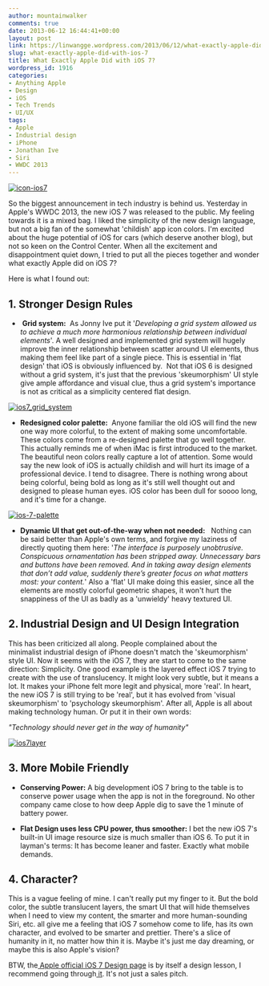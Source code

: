 ```yaml
---
author: mountainwalker
comments: true
date: 2013-06-12 16:44:41+00:00
layout: post
link: https://linwangge.wordpress.com/2013/06/12/what-exactly-apple-did-with-ios-7/
slug: what-exactly-apple-did-with-ios-7
title: What Exactly Apple Did with iOS 7?
wordpress_id: 1916
categories:
- Anything Apple
- Design
- iOS
- Tech Trends
- UI/UX
tags:
- Apple
- Industrial design
- iPhone
- Jonathan Ive
- Siri
- WWDC 2013
---
```


[![icon-ios7](http://linwangge.files.wordpress.com/2013/06/icon-ios7.png)](http://linwangge.files.wordpress.com/2013/06/icon-ios7.png)

So the biggest announcement in tech industry is behind us. Yesterday in Apple's WWDC 2013, the new iOS 7 was released to the public. My feeling towards it is a mixed bag. I liked the simplicity of the new design language, but not a big fan of the somewhat 'childish' app icon colors. I'm excited about the huge potential of iOS for cars (which deserve another blog), but not so keen on the Control Center. When all the excitement and disappointment quiet down, I tried to put all the pieces together and wonder what exactly Apple did on iOS 7?

Here is what I found out:


## 1. Stronger Design Rules





	
  *  **Grid system:**  As Jonny Ive put it '_Developing a grid system allowed us to achieve a much more harmonious relationship between individual elements_'. A well designed and implemented grid system will hugely improve the inner relationship between scatter around UI elements, thus making them feel like part of a single piece. This is essential in 'flat design' that iOS is obviously influenced by.  Not that iOS 6 is designed without a grid system, it's just that the previous 'skeumorphism' UI style give ample affordance and visual clue, thus a grid system's importance is not as critical as a simplicity centered flat design.


[![ios7_grid_system](http://linwangge.files.wordpress.com/2013/06/ios7_grid_system.jpg?w=300)](http://linwangge.files.wordpress.com/2013/06/ios7_grid_system.jpg)





	
  * **Redesigned color palette:**  Anyone familiar the old iOS will find the new one way more colorful, to the extent of making some uncomfortable. These colors come from a re-designed palette that go well together. This actually reminds me of when iMac is first introduced to the market. The beautiful neon colors really capture a lot of attention. Some would say the new look of iOS is actually childish and will hurt its image of a professional device. I tend to disagree. There is nothing wrong about being colorful, being bold as long as it's still well thought out and designed to please human eyes. iOS color has been dull for soooo long, and it's time for a change.


[![ios-7-palette](http://linwangge.files.wordpress.com/2013/06/ios-7-palette.png)](http://linwangge.files.wordpress.com/2013/06/ios-7-palette.png)





	
  * **Dynamic UI that get out-of-the-way when not needed:**   Nothing can be said better than Apple's own terms, and forgive my laziness of directly quoting them here: '_The interface is purposely unobtrusive. Conspicuous ornamentation has been stripped away. Unnecessary bars and buttons have been removed. And in taking away design elements that don’t add value, suddenly there’s greater focus on what matters most: your content._' Also a 'flat' UI make doing this easier, since all the elements are mostly colorful geometric shapes, it won't hurt the snappiness of the UI as badly as a 'unwieldy' heavy textured UI.




## 2. Industrial Design and UI Design Integration


This has been criticized all along. People complained about the minimalist industrial design of iPhone doesn't match the 'skeumorphism' style UI. Now it seems with the iOS 7, they are start to come to the same direction: Simplicity. One good example is the layered effect iOS 7 trying to create with the use of translucency. It might look very subtle, but it means a lot. It makes your iPhone felt more legit and physical, more 'real'. In heart, the new iOS 7 is still trying to be 'real', but it has evolved from 'visual skeumorphism' to 'psychology skeumorphism'. After all, Apple is all about making technology human. Or put it in their own words:

_"Technology should never get in the way of humanity"_

[![ios7layer](http://linwangge.files.wordpress.com/2013/06/ios7layer.png?w=260)](http://linwangge.files.wordpress.com/2013/06/ios7layer.png)


## 3. More Mobile Friendly





	
  * **Conserving Power:** A big development iOS 7 bring to the table is to conserve power usage when the app is not in the foreground. No other company came close to how deep Apple dig to save the 1 minute of battery power.

	
  * **Flat Design uses less CPU power, thus smoother:** I bet the new iOS 7's built-in UI image resource size is much smaller than iOS 6. To put it in layman's terms: It has become leaner and faster. Exactly what mobile demands.




## 4. Character?


This is a vague feeling of mine. I can't really put my finger to it. But the bold color, the subtle translucent layers, the smart UI that will hide themselves when I need to view my content, the smarter and more human-sounding Siri, etc. all give me a feeling that iOS 7 somehow come to life, has its own character, and evolved to be smarter and prettier. There's a slice of humanity in it, no matter how thin it is. Maybe it's just me day dreaming, or maybe this is also Apple's vision?

BTW, the[ Apple official iOS 7 Design page](http://www.apple.com/ios/ios7/design/) is by itself a design lesson, I recommend going through[ it](http://www.apple.com/ios/ios7/design/). It's not just a sales pitch.


